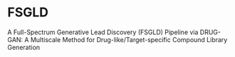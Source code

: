 # FSGLD
A Full-Spectrum Generative Lead Discovery (FSGLD) Pipeline via DRUG-GAN: A Multiscale Method for Drug-like/Target-specific Compound Library Generation
